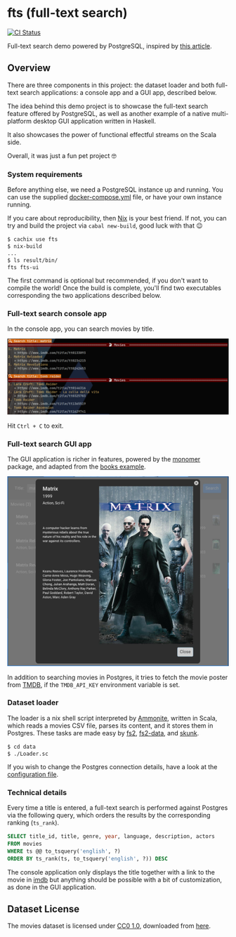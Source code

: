 fts (full-text search)
======================

[![CI Status](https://github.com/gvolpe/fts/workflows/Haskell%20CI/badge.svg)](https://github.com/gvolpe/fts/actions)

Full-text search demo powered by PostgreSQL, inspired by [this article](https://blog.crunchydata.com/blog/postgres-full-text-search-a-search-engine-in-a-database).

## Overview

There are three components in this project: the dataset loader and both full-text search applications: a console app and a GUI app, described below.

The idea behind this demo project is to showcase the full-text search feature offered by PostgreSQL, as well as another example of a native multi-platform desktop GUI application written in Haskell.

It also showcases the power of functional effectful streams on the Scala side.

Overall, it was just a fun pet project :nerd_face:

### System requirements

Before anything else, we need a PostgreSQL instance up and running. You can use the supplied [docker-compose.yml](./docker-compose.yml) file, or have your own instance running.

If you care about reproducibility, then [Nix](https://nixos.org/) is your best friend. If not, you can try and build the project via `cabal new-build`, good luck with that :wink:

```shell
$ cachix use fts
$ nix-build
...
$ ls result/bin/
fts fts-ui
```

The first command is optional but recommended, if you don't want to compile the world! Once the build is complete, you'll find two executables corresponding the two applications described below.

### Full-text search console app

In the console app, you can search movies by title.

![console-app](img/fts.png)

Hit `Ctrl + C` to exit.

### Full-text search GUI app

The GUI application is richer in features, powered by the [monomer](https://hackage.haskell.org/package/monomer) package, and adapted from the [books example](https://github.com/fjvallarino/monomer/blob/main/docs/examples/02-books.md).

![ui-app](img/ui.jpg)

In addition to searching movies in Postgres, it tries to fetch the movie poster from [TMDB](https://www.themoviedb.org/), if the `TMDB_API_KEY` environment variable is set.

### Dataset loader

The loader is a nix shell script interpreted by [Ammonite](http://ammonite.io/), written in Scala, which reads a movies CSV file, parses its content, and it stores them in Postgres. These tasks are made easy by [fs2](https://fs2.io), [fs2-data](https://github.com/satabin/fs2-data), and [skunk](https://github.com/tpolecat/skunk).

```shell
$ cd data
$ ./Loader.sc
```

If you wish to change the Postgres connection details, have a look at the [configuration file](data/DB.sc).

### Technical details

Every time a title is entered, a full-text search is performed against Postgres via the following query, which orders the results by the corresponding ranking (`ts_rank`).

```sql
SELECT title_id, title, genre, year, language, description, actors
FROM movies
WHERE ts @@ to_tsquery('english', ?)
ORDER BY ts_rank(ts, to_tsquery('english', ?)) DESC
```

The console application only displays the title together with a link to the movie in [imdb](https://www.imdb.com/) but anything should be possible with a bit of customization, as done in the GUI application.

## Dataset License

The movies dataset is licensed under [CC0 1.0](https://creativecommons.org/publicdomain/zero/1.0/), downloaded from [here](https://www.kaggle.com/stefanoleone992/imdb-extensive-dataset).
